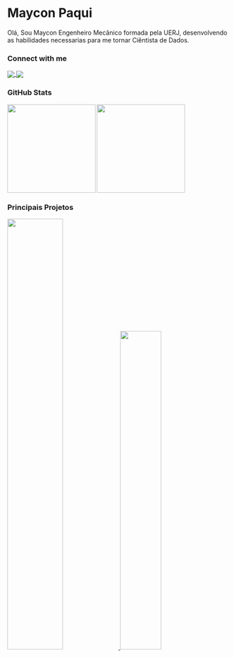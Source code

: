 <h1>
    <span>Maycon Paqui</span>
</h1>

<p align="left">
  <a>
     Olá, Sou Maycon Engenheiro Mecânico formada pela UERJ, desenvolvendo as habilidades necessarias para me tornar Ciêntista de Dados.    
  </a>
</p>

<h3 align="left">Connect with me</h3>
<a href="mailto:pm.maycon@gmail.com" target="_blank">
  <img align="center" src="https://img.shields.io/badge/-Email-000?style=for-the-badge&logo=gmail&logoColor=5E81AC&color:FFF"/>
</a>

<a href="https://br.linkedin.com/in/maycon-marciano" target="_blank">
  <img align="center" src="https://img.shields.io/badge/-LinkedIn-000?style=for-the-badge&logo=linkedin&logoColor=5E81AC&color:FFF"/>
</a>

<!-- [![E-mail](https://img.shields.io/badge/-Email-000?style=for-the-badge&logo=gmail&logoColor=5E81AC&color:FFF)](mailto:pm.maycon@gmail.com) -->
<!-- [![LinkedIn](https://img.shields.io/badge/-LinkedIn-000?style=for-the-badge&logo=linkedin&logoColor=5E81AC&color:FFF)](https://br.linkedin.com/in/maycon-marciano) -->
<h3 align="left">GitHub Stats</h3>
<p align="left">
    <a href="https://github.com/anuraghazra/github-readme-stats" target="_blank">
      <img height=200 align="left" src="https://github-readme-stats-git-masterrstaa-rickstaa.vercel.app/api?username=Mayconpm&&hide_title=true&show_icons=true&include_all_commits=false&count_private=true&theme=nord&bg_color=EB545400" />
    </a>
    <a href="https://github.com/anuraghazra/github-readme-stats" target="_blank">
      <img height=200 align="center" src="https://github-readme-stats.vercel.app/api/top-langs?username=Mayconpm&theme=nord&bg_color=EB545400&layout=compact"/>
    </a>
<!--     <br>
    <a href="https://streak-stats.demolab.com/demo/" target="_blank">
        <img height=200 align="right" src="https://streak-stats.demolab.com?user=Mayconpm&theme=nord&background=EB545400"/>  
    </a> -->
</p>
<h3 align="left">Principais Projetos</h3>

<p align="left">
  <a href="https://github.com/Mayconpm/CS50x_2021">
     <img width="50%" src="https://github-readme-stats.vercel.app/api/pin/?username=Mayconpm&repo=CS50x_2021&show_icons=true&theme=nord&bg_color=EB545400" />     
  </a>
  <a href="https://github.com/Mayconpm/ANN_MATLAB">
    <img width="43%" src="https://github-readme-stats.vercel.app/api/pin/?username=Mayconpm&repo=ANN_MATLAB&show_icons=true&theme=nord&bg_color=EB545400"/>
  </a>
</p>
